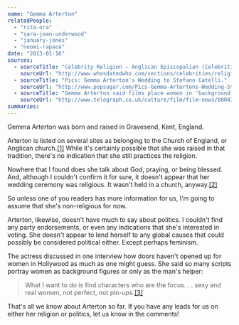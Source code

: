 ```yaml
---
name: "Gemma Arterton"
relatedPeople:
  - "rita-ora"
  - "sara-jean-underwood"
  - "january-jones"
  - "noomi-rapace"
date: "2013-01-16"
sources:
  - sourceTitle: "Celebrity Religion – Anglican Episcopalian (Celebrities): G."
    sourceUrl: "http://www.whosdatedwho.com/sections/celebrities/religion/anglican-episcopalian_g"
  - sourceTitle: "Pics: Gemma Arterton's Wedding to Stefano Catelli."
    sourceUrl: "http://www.popsugar.com/Pics-Gemma-Artertons-Wedding-Stefano-Catelli-8701533?slide=15"
  - sourceTitle: "Gemma Arterton said films place women in 'background.'"
    sourceUrl: "http://www.telegraph.co.uk/culture/film/film-news/8004318/Gemma-Arterton-said-films-place-women-in-background.html"
summaries:
---
```


Gemma Arterton was born and raised in Gravesend, Kent, England.

Arterton is listed on several sites as belonging to the Church of England, or Anglican church.<a class="source-citation" href="#http%3A%2F%2Fwww.whosdatedwho.com%2Fsections%2Fcelebrities%2Freligion%2Fanglican-episcopalian_g" title="Celebrity Religion – Anglican Episcopalian (Celebrities): G.">[1]</a> While it's certainly possible that she was raised in that tradition, there's no indication that she still practices the religion.

Nowhere that I found does she talk about God, praying, or being blessed. And, although I couldn't confirm it for sure, it doesn't appear that her wedding ceremony was religious. It wasn't held in a church, anyway.<a class="source-citation" href="#http%3A%2F%2Fwww.popsugar.com%2FPics-Gemma-Artertons-Wedding-Stefano-Catelli-8701533%3Fslide%3D15" title="Pics: Gemma Arterton&apos;s Wedding to Stefano Catelli.">[2]</a>

So unless one of you readers has more information for us, I'm going to assume that she's non-religious for now.

Arterton, likewise, doesn't have much to say about politics. I couldn't find any party endorsements, or even any indications that she's interested in voting. She doesn't appear to lend herself to any global causes that could possibly be considered political either. Except perhaps feminism.

The actress discussed in one interview how doors haven't opened up for women in Hollywood as much as one might guess. She said so many scripts portray women as background figures or only as the man's helper:

>What I want to do is find characters who are the focus. . . sexy and real women, not perfect, not pin-ups.<a class="source-citation" href="#http%3A%2F%2Fwww.telegraph.co.uk%2Fculture%2Ffilm%2Ffilm-news%2F8004318%2FGemma-Arterton-said-films-place-women-in-background.html" title="Gemma Arterton said films place women in &apos;background.&apos;">[3]</a>

That's all we know about Arterton so far. If you have any leads for us on either her religion or politics, let us know in the comments!